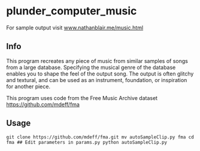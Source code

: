 # plunder_computer_music

For sample output visit www.nathanblair.me/music.html

## Info

This program recreates any piece of music from similar samples of songs from a large database. Specifying the musical genre of the database enables you to shape the feel of the output song. The output is often glitchy and textural, and can be used as an instrument, foundation, or inspiration for another piece. 

This program uses code from the Free Music Archive dataset https://github.com/mdeff/fma

## Usage

`
	git clone https://github.com/mdeff/fma.git
	mv autoSampleClip.py fma
	cd fma
	## Edit parameters in params.py
	python autoSampleClip.py
`
